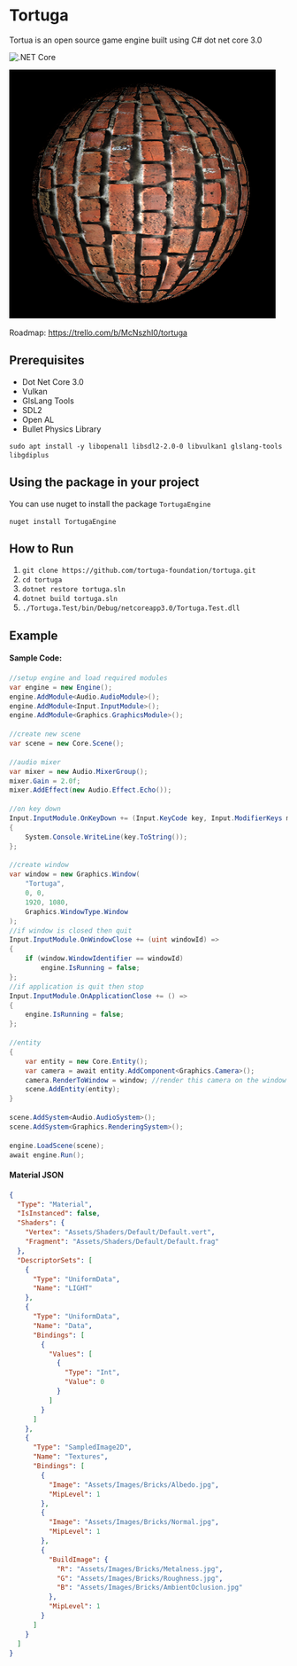 # Tortuga

Tortua is an open source game engine built using C# dot net core 3.0

![.NET Core](https://github.com/tortuga-foundation/tortuga/workflows/.NET%20Core/badge.svg?branch=master)

![IMG](https://raw.githubusercontent.com/tortuga-foundation/tortuga/master/Assets/Images/Render/Bricks.png)

Roadmap: https://trello.com/b/McNszhI0/tortuga

## Prerequisites

- Dot Net Core 3.0
- Vulkan
- GlsLang Tools
- SDL2
- Open AL
- Bullet Physics Library

```
sudo apt install -y libopenal1 libsdl2-2.0-0 libvulkan1 glslang-tools libgdiplus
```

## Using the package in your project

You can use nuget to install the package `TortugaEngine`

`nuget install TortugaEngine`

## How to Run

1. `git clone https://github.com/tortuga-foundation/tortuga.git`
2. `cd tortuga`
3. `dotnet restore tortuga.sln`
4. `dotnet build tortuga.sln`
5. `./Tortuga.Test/bin/Debug/netcoreapp3.0/Tortuga.Test.dll`

## Example

#### Sample Code:
```c#
//setup engine and load required modules
var engine = new Engine();
engine.AddModule<Audio.AudioModule>();
engine.AddModule<Input.InputModule>();
engine.AddModule<Graphics.GraphicsModule>();

//create new scene
var scene = new Core.Scene();

//audio mixer
var mixer = new Audio.MixerGroup();
mixer.Gain = 2.0f;
mixer.AddEffect(new Audio.Effect.Echo());

//on key down
Input.InputModule.OnKeyDown += (Input.KeyCode key, Input.ModifierKeys modifiers) =>
{
    System.Console.WriteLine(key.ToString());
};

//create window
var window = new Graphics.Window(
    "Tortuga",
    0, 0,
    1920, 1080,
    Graphics.WindowType.Window
);
//if window is closed then quit
Input.InputModule.OnWindowClose += (uint windowId) =>
{
    if (window.WindowIdentifier == windowId)
        engine.IsRunning = false;
};
//if application is quit then stop
Input.InputModule.OnApplicationClose += () =>
{
    engine.IsRunning = false;
};

//entity
{
    var entity = new Core.Entity();
    var camera = await entity.AddComponent<Graphics.Camera>();
    camera.RenderToWindow = window; //render this camera on the window
    scene.AddEntity(entity);
}

scene.AddSystem<Audio.AudioSystem>();
scene.AddSystem<Graphics.RenderingSystem>();

engine.LoadScene(scene);
await engine.Run();
```

#### Material JSON
```json
{
  "Type": "Material",
  "IsInstanced": false,
  "Shaders": {
    "Vertex": "Assets/Shaders/Default/Default.vert",
    "Fragment": "Assets/Shaders/Default/Default.frag"
  },
  "DescriptorSets": [
    {
      "Type": "UniformData",
      "Name": "LIGHT"
    },
    {
      "Type": "UniformData",
      "Name": "Data",
      "Bindings": [
        {
          "Values": [
            {
              "Type": "Int",
              "Value": 0
            }
          ]
        }
      ]
    },
    {
      "Type": "SampledImage2D",
      "Name": "Textures",
      "Bindings": [
        {
          "Image": "Assets/Images/Bricks/Albedo.jpg",
          "MipLevel": 1
        },
        {
          "Image": "Assets/Images/Bricks/Normal.jpg",
          "MipLevel": 1
        },
        {
          "BuildImage": {
            "R": "Assets/Images/Bricks/Metalness.jpg",
            "G": "Assets/Images/Bricks/Roughness.jpg",
            "B": "Assets/Images/Bricks/AmbientOclusion.jpg"
          },
          "MipLevel": 1
        }
      ]
    }
  ]
}
```
